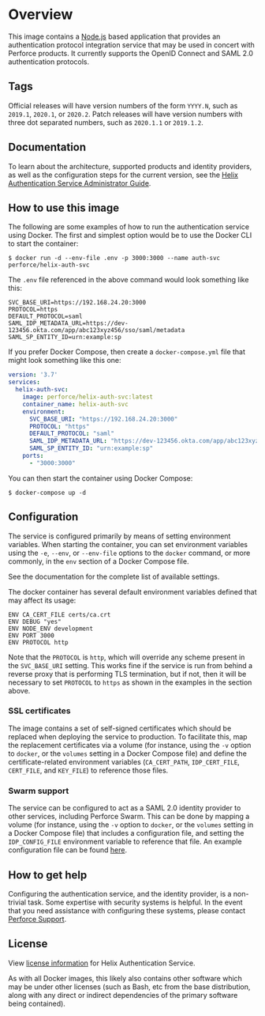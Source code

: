 # Overview

This image contains a [Node.js](http://nodejs.org) based application that
provides an authentication protocol integration service that may be used in
concert with Perforce products. It currently supports the OpenID Connect and
SAML 2.0 authentication protocols.

## Tags

Official releases will have version numbers of the form `YYYY.N`, such as
`2019.1`, `2020.1`, or `2020.2`. Patch releases will have version numbers with
three dot separated numbers, such as `2020.1.1` or `2019.1.2`.

## Documentation

To learn about the architecture, supported products and identity providers, as well as the configuration steps for the current version, see the <a href="https://www.perforce.com/manuals/helix-auth-svc/" target="_blank">Helix Authentication Service Administrator Guide</a>.

## How to use this image

The following are some examples of how to run the authentication service using
Docker. The first and simplest option would be to use the Docker CLI to start
the container:

```shell
$ docker run -d --env-file .env -p 3000:3000 --name auth-svc perforce/helix-auth-svc
```

The `.env` file referenced in the above command would look something like this:

```shell
SVC_BASE_URI=https://192.168.24.20:3000
PROTOCOL=https
DEFAULT_PROTOCOL=saml
SAML_IDP_METADATA_URL=https://dev-123456.okta.com/app/abc123xyz456/sso/saml/metadata
SAML_SP_ENTITY_ID=urn:example:sp
```

If you prefer Docker Compose, then create a `docker-compose.yml` file that might
look something like this one:

```yaml
version: '3.7'
services:
  helix-auth-svc:
    image: perforce/helix-auth-svc:latest
    container_name: helix-auth-svc
    environment:
      SVC_BASE_URI: "https://192.168.24.20:3000"
      PROTOCOL: "https"
      DEFAULT_PROTOCOL: "saml"
      SAML_IDP_METADATA_URL: "https://dev-123456.okta.com/app/abc123xyz456/sso/saml/metadata"
      SAML_SP_ENTITY_ID: "urn:example:sp"
    ports:
      - "3000:3000"
```

You can then start the container using Docker Compose:

```shell
$ docker-compose up -d
```

## Configuration

The service is configured primarily by means of setting environment variables.
When starting the container, you can set environment variables using the `-e`,
`--env`, or `--env-file` options to the `docker` command, or more commonly, in
the `env` section of a Docker Compose file.

See the documentation for the complete list of available settings.

The docker container has several default environment variables defined that
may affect its usage:

```
ENV CA_CERT_FILE certs/ca.crt
ENV DEBUG "yes"
ENV NODE_ENV development
ENV PORT 3000
ENV PROTOCOL http
```

Note that the `PROTOCOL` is `http`, which will override any scheme present in
the `SVC_BASE_URI` setting. This works fine if the service is run from behind a
reverse proxy that is performing TLS termination, but if not, then it will be
necessary to set `PROTOCOL` to `https` as shown in the examples in the section
above.

### SSL certificates

The image contains a set of self-signed certificates which should be replaced
when deploying the service to production. To facilitate this, map the
replacement certificates via a volume (for instance, using the `-v` option to
`docker`, or the `volumes` setting in a Docker Compose file) and define the
certificate-related environment variables (`CA_CERT_PATH`, `IDP_CERT_FILE`,
`CERT_FILE`, and `KEY_FILE`) to reference those files.

### Swarm support

The service can be configured to act as a SAML 2.0 identity provider to other
services, including Perforce Swarm. This can be done by mapping a volume (for
instance, using the `-v` option to `docker`, or the `volumes` setting in a
Docker Compose file) that includes a configuration file, and setting the
`IDP_CONFIG_FILE` environment variable to reference that file. An example
configuration file can be found [here](https://github.com/perforce/helix-authentication-service/blob/master/routes/saml_idp.conf.cjs).

## How to get help

Configuring the authentication service, and the identity provider, is a
non-trivial task. Some expertise with security systems is helpful. In the event
that you need assistance with configuring these systems, please contact
[Perforce Support](https://www.perforce.com/support/request-support).

## License

View [license information](https://github.com/perforce/helix-authentication-service/blob/master/LICENSE.txt) for Helix Authentication Service.

As with all Docker images, this likely also contains other software which may be
under other licenses (such as Bash, etc from the base distribution, along with
any direct or indirect dependencies of the primary software being contained).
